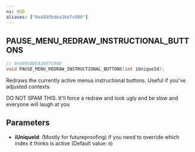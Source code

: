 ```yaml
---
ns: HUD
aliases: ["0x4895bdea16e7c080"]
---
```

## PAUSE_MENU_REDRAW_INSTRUCTIONAL_BUTTONS

```c
// 0x4895BDEA16E7C080
void PAUSE_MENU_REDRAW_INSTRUCTIONAL_BUTTONS(int iUniqueId);
```

Redraws the currently active menus instructional buttons. Useful if you've adjusted contexts

DO NOT SPAM THIS. It'll force a redraw and look ugly and be slow and everyone will laugh at you


## Parameters
* **iUniqueId**: (Mostly for futureproofing) if you need to override which index it thinks is active (Default value: `0`)

